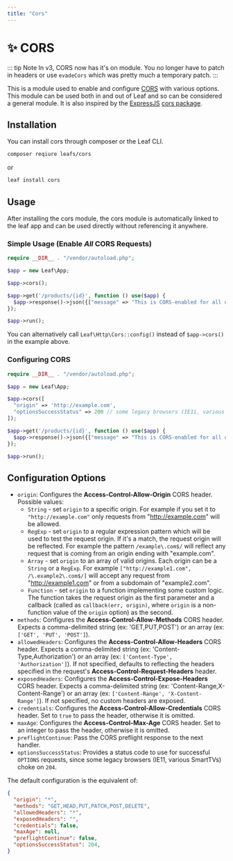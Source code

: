 ```yaml
---
title: "Cors"
---
```


<!-- markdownlint-disable no-inline-html -->
# ✨ CORS

::: tip Note
In v3, CORS now has it's on module. You no longer have to patch in headers or use `evadeCors` which was pretty much a temporary patch.
:::

This is a module used to enable and configure [CORS](http://en.wikipedia.org/wiki/Cross-origin_resource_sharing) with various options. This module can be used both in and out of Leaf and so can be considered a general module. It is also inspired by the [ExpressJS](https://github.com/expressjs/express) [cors package](https://github.com/expressjs/cors).

## Installation

You can install cors through composer or the Leaf CLI.

```sh
composer reqiure leafs/cors
```

or

```sh
leaf install cors
```


## Usage

After installing the cors module, the cors module is automatically linked to the leaf app and can be used directly without referencing it anywhere.

### Simple Usage (Enable *All* CORS Requests)

```php
require __DIR__ . "/vendor/autoload.php";

$app = new Leaf\App;

$app->cors();

$app->get('/products/{id}', function () use($app) {
  $app->response()->json({["message" => "This is CORS-enabled for all origins!"]);
});

$app->run();
```

You can alternatively call `Leaf\Http\Cors::config()` instead of `$app->cors()` in the example above.

### Configuring CORS

```php
require __DIR__ . "/vendor/autoload.php";

$app = new Leaf\App;

$app->cors([
  "origin" => 'http://example.com',
  "optionsSuccessStatus" => 200 // some legacy browsers (IE11, various SmartTVs) choke on 204
]);

$app->get('/products/{id}', function () use($app) {
  $app->response()->json({["message" => "This is CORS-enabled for all origins!"]);
});

$app->run();
```

## Configuration Options

* `origin`: Configures the **Access-Control-Allow-Origin** CORS header. Possible values:
  * `String` - set `origin` to a specific origin. For example if you set it to `"http://example.com"` only requests from "http://example.com" will be allowed.
  * `RegExp` - set `origin` to a regular expression pattern which will be used to test the request origin. If it's a match, the request origin will be reflected. For example the pattern `/example\.com$/` will reflect any request that is coming from an origin ending with "example.com".
  * `Array` - set `origin` to an array of valid origins. Each origin can be a `String` or a `RegExp`. For example `["http://example1.com", /\.example2\.com$/]` will accept any request from "http://example1.com" or from a subdomain of "example2.com".
  * `Function` - set `origin` to a function implementing some custom logic. The function takes the request origin as the first parameter and a callback (called as `callback(err, origin)`, where `origin` is a non-function value of the `origin` option) as the second.
* `methods`: Configures the **Access-Control-Allow-Methods** CORS header. Expects a comma-delimited string (ex: 'GET,PUT,POST') or an array (ex: `['GET', 'PUT', 'POST']`).
* `allowedHeaders`: Configures the **Access-Control-Allow-Headers** CORS header. Expects a comma-delimited string (ex: 'Content-Type,Authorization') or an array (ex: `['Content-Type', 'Authorization']`). If not specified, defaults to reflecting the headers specified in the request's **Access-Control-Request-Headers** header.
* `exposedHeaders`: Configures the **Access-Control-Expose-Headers** CORS header. Expects a comma-delimited string (ex: 'Content-Range,X-Content-Range') or an array (ex: `['Content-Range', 'X-Content-Range']`). If not specified, no custom headers are exposed.
* `credentials`: Configures the **Access-Control-Allow-Credentials** CORS header. Set to `true` to pass the header, otherwise it is omitted.
* `maxAge`: Configures the **Access-Control-Max-Age** CORS header. Set to an integer to pass the header, otherwise it is omitted.
* `preflightContinue`: Pass the CORS preflight response to the next handler.
* `optionsSuccessStatus`: Provides a status code to use for successful `OPTIONS` requests, since some legacy browsers (IE11, various SmartTVs) choke on `204`.

The default configuration is the equivalent of:

```json
{
  "origin": "*",
  "methods": "GET,HEAD,PUT,PATCH,POST,DELETE",
  "allowedHeaders": "*",
  "exposedHeaders": "",
  "credentials": false,
  "maxAge": null,
  "preflightContinue": false,
  "optionsSuccessStatus": 204,
}
```
